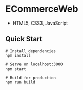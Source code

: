 # ECommerceWeb
- HTML5, CSS3, JavaScript





## Quick Start
```
# Install dependencies
npm install

# Serve on localhost:3000
npm start

# Build for production
npm run build
```



